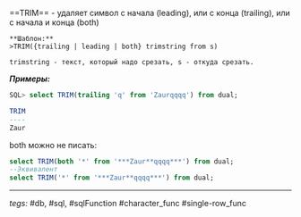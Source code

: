 ==TRIM== - удаляет символ с начала (leading), или с конца (trailing), или с начала и конца (both)

	**Шаблон:**
	>TRIM({trailing | leading | both} trimstring from s)
	
	trimstring - текст, который надо срезать, s - откуда срезать.

***Примеры:***
```sql
SQL> select TRIM(trailing 'q' from 'Zaurqqqq') from dual;

TRIM
----
Zaur
```

both можно не писать:
```sql
select TRIM(both '*' from '***Zaur**qqqq***') from dual;
--Эквивалент
select TRIM('*' from '***Zaur**qqqq***') from dual;
```
---
*tegs:* #db, #sql, #sqlFunction #character_func #single-row_func 